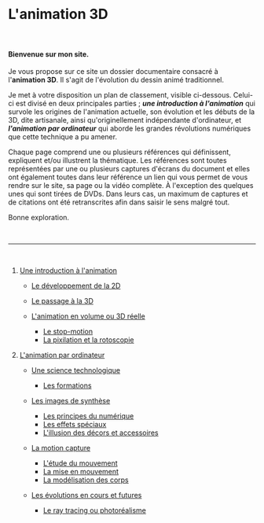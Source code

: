 <br/>

# L'animation 3D

<br/>

#### Bienvenue sur mon site.

Je vous propose sur ce site un dossier documentaire consacré à l'**animation 3D**. Il s'agit de l'évolution du dessin animé traditionnel.

Je met à votre disposition un plan de classement, visible ci-dessous. Celui-ci est divisé en deux principales parties ; **_une introduction à l'animation_** qui survole les origines de l'animation actuelle, son évolution et les débuts de la 3D, dite artisanale, ainsi qu'originellement indépendante d'ordinateur, et _**l'animation par ordinateur**_ qui aborde les grandes révolutions numériques que cette technique a pu amener.

Chaque page comprend une ou plusieurs références qui définissent, expliquent et/ou illustrent la thématique. Les références sont toutes représentées par une ou plusieurs captures d'écrans du document et elles ont également toutes dans leur référence un lien qui vous permet de vous rendre sur le site, sa page ou la vidéo complète. À l'exception des quelques unes qui sont tirées de DVDs. Dans leurs cas, un maximum de captures et de citations ont été retranscrites afin dans saisir le sens malgré tout.

Bonne exploration.

<br/>

--------------------------------------------------------------

<br/>

1. [Une introduction à l'animation](histoire.md)

    - [Le développement de la 2D](2d.md)
    - [Le passage à la 3D](3d.md)
    - [L'animation en volume ou 3D réelle](envolume.md)
    
        * [Le stop-motion](stopmotion.md)
        * [La pixilation et la rotoscopie](pixilation.md)

2. [L'animation par ordinateur](parordinateur.md)

    - [Une science technologique](science.md)
    
        * [Les formations](formation.md)
    
    - [Les images de synthèse](imagesdesynthèse.md)
    
        * [Les principes du numérique](numerique.md)
        * [Les effets spéciaux](effet.md)
        * [L'illusion des décors et accessoires](decor.md)
    
    - [La motion capture](motioncapture.md)
    
        * [L'étude du mouvement](etude.md)
        * [La mise en mouvement](mouvement.md)
        * [La modélisation des corps](corps.md)

    - [Les évolutions en cours et futures](evolution.md)
    
        * [Le ray tracing ou photoréalisme](photorealisme.md)


<br/>

